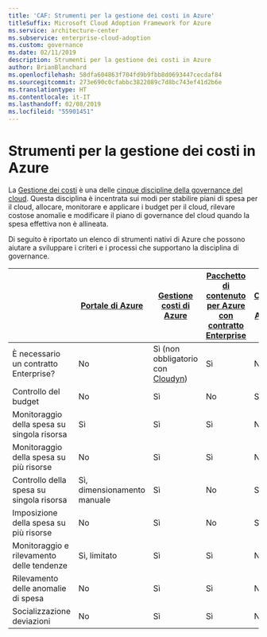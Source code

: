 ```yaml
---
title: 'CAF: Strumenti per la gestione dei costi in Azure'
titleSuffix: Microsoft Cloud Adoption Framework for Azure
ms.service: architecture-center
ms.subservice: enterprise-cloud-adoption
ms.custom: governance
ms.date: 02/11/2019
description: Strumenti per la gestione dei costi in Azure
author: BrianBlanchard
ms.openlocfilehash: 58dfa604863f704fd9b9fbb8d0693447cecdaf84
ms.sourcegitcommit: 273e690c0cfabbc3822089c7d8bc743ef41d2b6e
ms.translationtype: HT
ms.contentlocale: it-IT
ms.lasthandoff: 02/08/2019
ms.locfileid: "55901451"
---
```

# <a name="cost-management-tools-in-azure"></a>Strumenti per la gestione dei costi in Azure

La [Gestione dei costi](overview.md) è una delle [cinque discipline della governance del cloud](../governance-disciplines.md). Questa disciplina è incentrata sui modi per stabilire piani di spesa per il cloud, allocare, monitorare e applicare i budget per il cloud, rilevare costose anomalie e modificare il piano di governance del cloud quando la spesa effettiva non è allineata.

Di seguito è riportato un elenco di strumenti nativi di Azure che possono aiutare a sviluppare i criteri e i processi che supportano la disciplina di governance.

|  | [Portale di Azure](https://azure.microsoft.com/features/azure-portal/)  | [Gestione costi di Azure](/azure/cost-management/overview-cost-mgt)  | [Pacchetto di contenuto per Azure con contratto Enterprise](/power-bi/service-connect-to-azure-enterprise)  | [Criteri di Azure](/azure/governance/policy/overview) |
|---------|---------|---------|---------|---------|
|È necessario un contratto Enterprise?     | No          | Sì (non obbligatorio con [Cloudyn](/azure/cost-management/overview))         | Sì         | No          |
|Controllo del budget     | No          | Sì         | No          | Sì         |
|Monitoraggio della spesa su singola risorsa    | Sì         | Sì         | Sì         | No          |
|Monitoraggio della spesa su più risorse    | No          | Sì        | Sì         | No          |
|Controllo della spesa su singola risorsa     | Sì, dimensionamento manuale         | Sì         | No          | Sì         |
|Imposizione della spesa su più risorse    | No          | Sì         | No          | Sì         |
|Monitoraggio e rilevamento delle tendenze     | Sì, limitato         | Sì        | Sì         | No          |
|Rilevamento delle anomalie di spesa     | No          | Sì        | Sì         | No         |
|Socializzazione deviazioni     | No         | Sì        | Sì        | No         |
